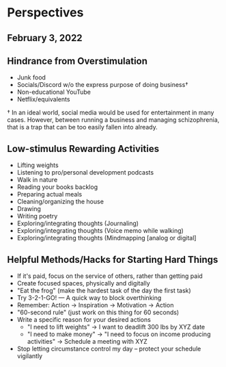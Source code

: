 # Perspectives
## February 3, 2022

## Hindrance from Overstimulation
* Junk food
* Socials/Discord w/o the express purpose of doing business†
* Non-educational YouTube
* Netflix/equivalents

† In an ideal world, social media would be used for entertainment in many cases. However, between running a business and managing schizophrenia, that is a trap that can be too easily fallen into already.

## Low-stimulus Rewarding Activities
* Lifting weights
* Listening to pro/personal development podcasts
* Walk in nature
* Reading your books backlog
* Preparing actual meals
* Cleaning/organizing the house
* Drawing
* Writing poetry
* Exploring/integrating thoughts (Journaling)
* Exploring/integrating thoughts (Voice memo while walking)
* Exploring/integrating thoughts (Mindmapping \[analog or digital\]

## Helpful Methods/Hacks for Starting Hard Things
* If it's paid, focus on the service of others, rather than getting paid
* Create focused spaces, physically and digitally
* "Eat the frog" (make the hardest task of the day the first task)
* Try 3-2-1-GO! — A quick way to block overthinking
* Remember: Action -> Inspiration -> Motivation -> Action
* "60-second rule" (just work on this thing for 60 seconds)
* Write a specific reason for your desired actions
  * "I need to lift weights" -> I want to deadlift 300 lbs by XYZ date
  * "I need to make money" -> "I need to focus on income producing activities" -> Schedule a meeting with XYZ
* Stop letting circumstance control my day – protect your schedule vigilantly

